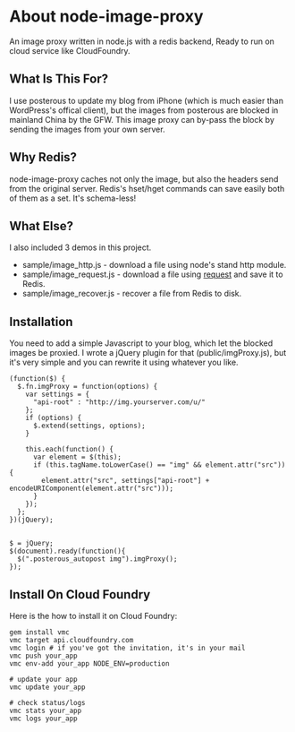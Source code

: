 About node-image-proxy
===
An image proxy written in node.js with a redis backend, Ready to run on cloud service like CloudFoundry.

What Is This For?
---
I use posterous to update my blog from iPhone (which is much easier than WordPress's offical client), but the images from posterous are blocked in mainland China by the GFW. This image proxy can by-pass the block by sending the images from your own server.

Why Redis?
---
node-image-proxy caches not only the image, but also the headers send from the original server. Redis's hset/hget commands can save easily both of them as a set. It's schema-less!

What Else?
---
I also included 3 demos in this project.

* sample/image\_http.js - download a file using node's stand http module. 
* sample/image\_request.js - download a file using [request](https://github.com/mikeal/request) and save it to Redis.
* sample/image\_recover.js - recover a file from Redis to disk.

Installation
---
You need to add a simple Javascript to your blog, which let the blocked images be proxied. I wrote a jQuery plugin for that (public/imgProxy.js), but it's very simple and you can rewrite it using whatever you like.

    (function($) {
      $.fn.imgProxy = function(options) {
        var settings = {
          "api-root" : "http://img.yourserver.com/u/"
        };
        if (options) {
          $.extend(settings, options);
        }

        this.each(function() {
          var element = $(this);
          if (this.tagName.toLowerCase() == "img" && element.attr("src")) {
            element.attr("src", settings["api-root"] + encodeURIComponent(element.attr("src")));
          }
        });
      };
    })(jQuery);


    $ = jQuery;
    $(document).ready(function(){
      $(".posterous_autopost img").imgProxy();
    });

Install On Cloud Foundry
---
Here is the how to install it on Cloud Foundry:

    gem install vmc
    vmc target api.cloudfoundry.com
    vmc login # if you've got the invitation, it's in your mail
    vmc push your_app
    vmc env-add your_app NODE_ENV=production

    # update your app
    vmc update your_app

    # check status/logs
    vmc stats your_app
    vmc logs your_app
